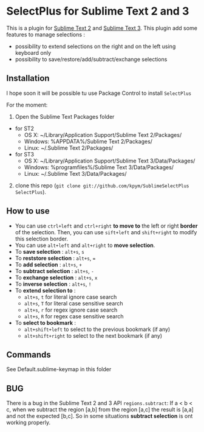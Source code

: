 SelectPlus for Sublime Text 2 and 3
===================================
This is a plugin for [Sublime Text 2](http://www.sublimetext.com/2) and [Sublime Text 3](http://www.sublimetext.com/3).
This plugin add some features to manage selections :

- possibility to extend selections on the right and on the left using keyboard only
- possibility to save/restore/add/subtract/exchange selections


Installation
------------

I hope soon it will be possible tu use Package Control to install `SelectPlus`

For the moment:

1. Open the Sublime Text Packages folder

  - for ST2
    - OS X: ~/Library/Application Support/Sublime Text 2/Packages/
    - Windows: %APPDATA%/Sublime Text 2/Packages/
    - Linux: ~/.Sublime Text 2/Packages/
  - for ST3
    - OS X: ~/Library/Application Support/Sublime Text 3/Data/Packages/
    - Windows: %programfiles%/Sublime Text 3/Data/Packages/
    - Linux: ~/.Sublime Text 3/Data/Packages/

2. clone this repo (`git clone git://github.com/kpym/SublimeSelectPlus SelectPlus`).

How to use
----------
* You can use `ctrl+left` and `ctrl+right` **to move to** the left or right **border** of the selection. Then, you can use `sift+left` and `shift+right` to modify this selection border.
* You can use `alt+left` and `alt+right` to **move selection**.
* To **save selection** : `alt+s`, `s`
* To **reststore selection** : `alt+s`, `=`
* To **add selection** : `alt+s`, `+`
* To **subtract selection** : `alt+s`, `-`
* To **exchange selection** : `alt+s`, `x`
* To **inverse selection** : `alt+s`, `!`
* To **extend selection to** : 
  * `alt+s`, `t` for literal ignore case search
  * `alt+s`, `T` for literal case sensitive search
  * `alt+s`, `r` for regex ignore case search
  * `alt+s`, `R` for regex case sensitive search
* To **select to bookmark** : 
  * `alt+shift+left` to select to the previous bookmark (if any)
  * `alt+shift+right` to select to the next bookmark (if any)


Commands
--------
See Default.sublime-keymap in this folder

BUG
---
There is a bug in the Sublime Text 2 and 3 API `regions.subtract`:
If a < b < c, when we subtract the region [a,b] from the region [a,c] the result is [a,a] and not the expected [b,c].
So in some situations **subtract selection** is ont working properly.
